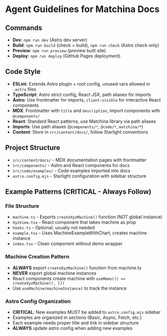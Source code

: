 # Agent Guidelines for Matchina Docs

## Commands

- **Dev**: `npm run dev` (Astro dev server)
- **Build**: `npm run build` (check + build), `npm run check` (Astro check only)
- **Preview**: `npm run preview` (preview built site)
- **Deploy**: `npm run deploy` (GitHub Pages deployment)

## Code Style

- **ESLint**: Extends Astro plugin + root config, unused vars allowed in `.astro` files
- **TypeScript**: Astro strict config, React JSX, path aliases for imports
- **Astro**: Use frontmatter for imports, `client:visible` for interactive React components
- **MDX**: Frontmatter with `title` and `description`, import components with `@components/`
- **React**: Standard React patterns, use Matchina library via path aliases
- **Imports**: Use path aliases (`@components/*`, `@code/*`, `matchina/*`)
- **Content**: Store in `src/content/docs/`, follow Starlight conventions

## Project Structure

- `src/content/docs/` - MDX documentation pages with frontmatter
- `src/components/` - Astro and React components for docs
- `src/code/examples/` - Code examples imported into docs
- `astro.config.mjs` - Starlight configuration with sidebar structure

## Example Patterns (CRITICAL - Always Follow)

### File Structure

- `machine.ts` - Exports `createXyzMachine()` function (NOT global instance)
- `XyzView.tsx` - React component that takes machine as prop
- `hooks.ts` - Optional, usually not needed
- `example.tsx` - Uses MachineExampleWithChart, creates machine instance
- `index.tsx` - Clean component without demo wrapper

### Machine Creation Pattern

- **ALWAYS** export `createXyzMachine()` function from machine.ts
- **NEVER** export global machine instances
- React components create machine with `useMemo(() => createXyzMachine(), [])`
- Use `useMachine(machineInstance)` to track the instance

### Astro Config Organization

- **CRITICAL**: New examples MUST be added to `astro.config.mjs` sidebar
- Examples are organized in sections (Basic, Async, Fetch, etc.)
- Each example needs proper title and link in sidebar structure
- **ALWAYS** update astro config when adding new examples
